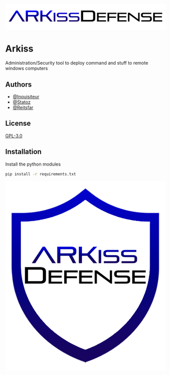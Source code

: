 
![Logo](ressources/ARKiss-txt.png)


# Arkiss

Administration/Security tool to deploy command and stuff to remote windows computers




## Authors

- [@Inquisiteur](https://github.com/Inquisiteurr)
- [@Statoz](https://github.com/StatozZ)
- [@Reitsfar](https://github.com/Reitsfar)

## License

[GPL-3.0](https://choosealicense.com/licenses/gpl-3.0/)


## Installation

Install the python modules

```bash
pip install -r requirements.txt
```
    

![Logo](ressources/ARKiss-mini.png)
